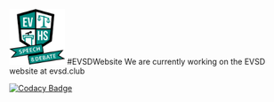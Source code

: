 <img src="./evsdlogo.png" width="100" height="100">
#EVSDWebsite
We are currently working on the EVSD website at evsd.club

[![Codacy Badge](https://api.codacy.com/project/badge/Grade/dd460c66b0d6487da12ef55cf8ea0ea2)](https://www.codacy.com/app/aeolyus/EVSDWebsite?utm_source=github.com&amp;utm_medium=referral&amp;utm_content=EVSD/EVSDWebsite&amp;utm_campaign=Badge_Grade)
